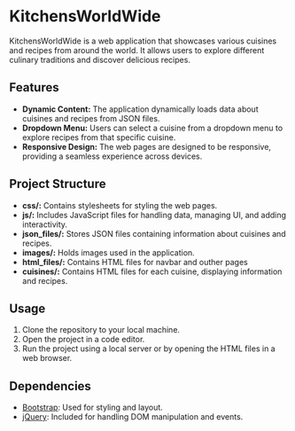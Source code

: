 # KitchensWorldWide

KitchensWorldWide is a web application that showcases various cuisines and recipes from around the world. It allows users to explore different culinary traditions and discover delicious recipes.

## Features

- **Dynamic Content:** The application dynamically loads data about cuisines and recipes from JSON files.
- **Dropdown Menu:** Users can select a cuisine from a dropdown menu to explore recipes from that specific cuisine.
- **Responsive Design:** The web pages are designed to be responsive, providing a seamless experience across devices.

## Project Structure

- **css/:** Contains stylesheets for styling the web pages.
- **js/:** Includes JavaScript files for handling data, managing UI, and adding interactivity.
- **json_files/:** Stores JSON files containing information about cuisines and recipes.
- **images/:** Holds images used in the application.
- **html_files/:** Contains HTML files for navbar and outher pages
- **cuisines/:** Contains HTML files for each cuisine, displaying information and recipes.

## Usage

1. Clone the repository to your local machine.
2. Open the project in a code editor.
3. Run the project using a local server or by opening the HTML files in a web browser.

## Dependencies

- [Bootstrap](https://getbootstrap.com/): Used for styling and layout.
- [jQuery](https://jquery.com/): Included for handling DOM manipulation and events.
